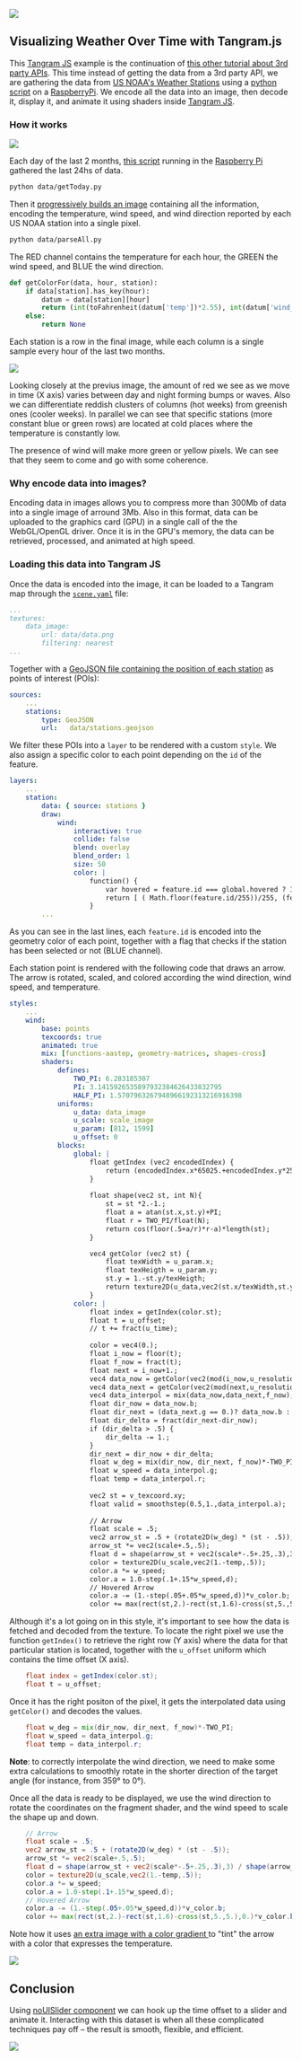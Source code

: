 ![](imgs/00.gif)

## Visualizing Weather Over Time with Tangram.js

This [Tangram JS](https://github.com/tangrams/tangram) example is the continuation of [this other tutorial about 3rd party APIs](https://github.com/tangrams/WeatherNow). This time instead of getting the data from a 3rd party API, we are gathering the data from [US NOAA's Weather Stations](http://weather.noaa.gov/pub/data/observations/metar/cycles) using a [python script](https://github.com/tangrams/WeatherOverTime/blob/gh-pages/data/getToday.py) on a [RaspberryPi](https://www.raspberrypi.org/). We encode all the data into an image, then decode it, display it, and animate it using shaders inside [Tangram JS](https://github.com/tangrams/tangram).

### How it works

![](imgs/rpi.jpg)

Each day of the last 2 months, [this script](https://github.com/tangrams/WeatherOverTime/blob/gh-pages/data/getToday.py) running in the [Raspberry Pi](https://www.raspberrypi.org/) gathered the last 24hs of data.

```bash
python data/getToday.py
```

Then it [progressively builds an image](https://github.com/tangrams/WeatherOverTime/blob/gh-pages/data/parseAll.py) containing all the information, encoding the temperature, wind speed, and wind direction reported by each US NOAA station into a single pixel.

```bash
python data/parseAll.py
```

The RED channel contains the temperature for each hour, the GREEN the wind speed, and BLUE the wind direction.

```python
def getColorFor(data, hour, station):
    if data[station].has_key(hour):
        datum = data[station][hour]
        return (int(toFahrenheit(datum['temp'])*2.55), int(datum['wind_speed']*5), int((datum['wind_deg']/360)*255), 255)
    else:
        return None
```

Each station is a row in the final image, while each column is a single sample every hour of the last two months.

![](data/data.png)

Looking closely at the previus image, the amount of red we see as we move in time (X axis) varies between day and night forming bumps or waves. Also we can differentiate reddish clusters of columns (hot weeks) from greenish ones (cooler weeks). In parallel we can see that specific stations (more constant blue or green rows) are located at cold places where the temperature is constantly low. 

The presence of wind will make more green or yellow pixels. We can see that they seem to come and go with some coherence.

### Why encode data into images?

Encoding data in images allows you to compress more than 300Mb of data into a single image of arround 3Mb. Also in this format, data can be uploaded to the graphics card (GPU) in a single call of the the WebGL/OpenGL driver. Once it is in the GPU's memory, the data can be retrieved, processed, and animated at high speed.

### Loading this data into Tangram JS

Once the data is encoded into the image, it can be loaded to a Tangram map through the [```scene.yaml```](https://github.com/tangrams/WeatherOverTime/blob/gh-pages/scene.yaml#L21-L24) file:

```yaml
...
textures:
    data_image:
        url: data/data.png
        filtering: nearest
...
```

Together with a [GeoJSON file containing the position of each station](https://github.com/tangrams/WeatherOverTime/blob/gh-pages/scene.yaml#L15-L17) as points of interest (POIs):

```YAML
sources:
    ...
    stations:
        type: GeoJSON
        url:   data/stations.geojson
```

We filter these POIs into a ```layer``` to be rendered with a custom ```style```. We also assign a specific color to each point depending on the ```id``` of the feature.

```YAML
layers:
    ...
    station:
        data: { source: stations }            
        draw:
            wind:
                interactive: true
                collide: false
                blend: overlay
                blend_order: 1
                size: 50
                color: |
                    function() {
                        var hovered = feature.id === global.hovered ? 1 : 0;
                        return [ ( Math.floor(feature.id/255))/255, (feature.id%255)/255, hovered ]; 
                    }
        ...
```

As you can see in the last lines, each ```feature.id``` is encoded into the geometry color of each point, together with a flag that checks if the station has been selected or not (BLUE channel).

Each station point is rendered with the following code that draws an arrow. The arrow is rotated, scaled, and colored according the wind direction, wind speed, and temperature.

```YAML
styles:
    ...
    wind:
        base: points
        texcoords: true
        animated: true
        mix: [functions-aastep, geometry-matrices, shapes-cross]
        shaders:
            defines:
                TWO_PI: 6.283185307
                PI: 3.1415926535897932384626433832795
                HALF_PI: 1.5707963267948966192313216916398
            uniforms:
                u_data: data_image
                u_scale: scale_image
                u_param: [812, 1599]
                u_offset: 0
            blocks: 
                global: |
                    float getIndex (vec2 encodedIndex) {
                        return (encodedIndex.x*65025.+encodedIndex.y*255.)+.5;
                    }
                    
                    float shape(vec2 st, int N){
                        st = st *2.-1.;
                        float a = atan(st.x,st.y)+PI;
                        float r = TWO_PI/float(N);
                        return cos(floor(.5+a/r)*r-a)*length(st);
                    }

                    vec4 getColor (vec2 st) {
                        float texWidth = u_param.x;
                        float texHeigth = u_param.y;
                        st.y = 1.-st.y/texHeigth;
                        return texture2D(u_data,vec2(st.x/texWidth,st.y));
                    }
                color: |
                    float index = getIndex(color.st);
                    float t = u_offset;
                    // t += fract(u_time);
                    
                    color = vec4(0.);
                    float i_now = floor(t);
                    float f_now = fract(t);
                    float next = i_now+1.;
                    vec4 data_now = getColor(vec2(mod(i_now,u_resolution.x),index));
                    vec4 data_next = getColor(vec2(mod(next,u_resolution.x),index));
                    vec4 data_interpol = mix(data_now,data_next,f_now);
                    float dir_now = data_now.b;
                    float dir_next = (data_next.g == 0.)? data_now.b : data_next.b;
                    float dir_delta = fract(dir_next-dir_now);
                    if (dir_delta > .5) {
                        dir_delta -= 1.;
                    }
                    dir_next = dir_now + dir_delta;
                    float w_deg = mix(dir_now, dir_next, f_now)*-TWO_PI;
                    float w_speed = data_interpol.g;
                    float temp = data_interpol.r;
                    
                    vec2 st = v_texcoord.xy;
                    float valid = smoothstep(0.5,1.,data_interpol.a);
                    
                    // Arrow
                    float scale = .5;
                    vec2 arrow_st = .5 + (rotate2D(w_deg) * (st - .5));
                    arrow_st *= vec2(scale+.5,.5);
                    float d = shape(arrow_st + vec2(scale*-.5+.25,.3),3) / shape(arrow_st + vec2(scale*-.5+.25,1.132),3);
                    color = texture2D(u_scale,vec2(1.-temp,.5));
                    color.a *= w_speed;
                    color.a = 1.0-step(.1+.15*w_speed,d);
                    // Hovered Arrow
                    color.a -= (1.-step(.05+.05*w_speed,d))*v_color.b;
                    color += max(rect(st,2.)-rect(st,1.6)-cross(st,5.,5.),0.)*v_color.b;
```

Although it's a lot going on in this style, it's important to see how the data is fetched and decoded from the texture. To locate the right pixel we use the function ```getIndex()``` to retrieve the right row (Y axis) where the data for that particular station is located, together with the ```u_offset``` uniform which contains the time offset (X axis).

```glsl
    float index = getIndex(color.st);
    float t = u_offset;
```

Once it has the right positon of the pixel, it gets the interpolated data using ```getColor()``` and decodes the values.

```glsl
    float w_deg = mix(dir_now, dir_next, f_now)*-TWO_PI;
    float w_speed = data_interpol.g;
    float temp = data_interpol.r;
```

**Note**: to correctly interpolate the wind direction, we need to make some extra calculations to smoothly rotate in the shorter direction of the target angle (for instance, from 359° to 0°).

Once all the data is ready to be displayed, we use the wind direction to rotate the coordinates on the fragment shader, and the wind speed to scale the shape up and down.

```glsl
    // Arrow
    float scale = .5;
    vec2 arrow_st = .5 + (rotate2D(w_deg) * (st - .5));
    arrow_st *= vec2(scale+.5,.5);
    float d = shape(arrow_st + vec2(scale*-.5+.25,.3),3) / shape(arrow_st + vec2(scale*-.5+.25,1.132),3);
    color = texture2D(u_scale,vec2(1.-temp,.5));
    color.a *= w_speed;
    color.a = 1.0-step(.1+.15*w_speed,d);
    // Hovered Arrow
    color.a -= (1.-step(.05+.05*w_speed,d))*v_color.b;
    color += max(rect(st,2.)-rect(st,1.6)-cross(st,5.,5.),0.)*v_color.b;
```

Note how it uses [an extra image with a color gradient ](https://github.com/tangrams/WeatherOverTime/blob/gh-pages/scene.yaml#L25-L26) to "tint" the arrow with a color that expresses the temperature.

![](imgs/scale.png)


## Conclusion

Using [noUISlider component](http://refreshless.com/nouislider/) we can hook up the time offset to a slider and animate it. Interacting with this dataset is when all these complicated techniques pay off – the result is smooth, flexible, and efficient.

![](imgs/00.gif)
